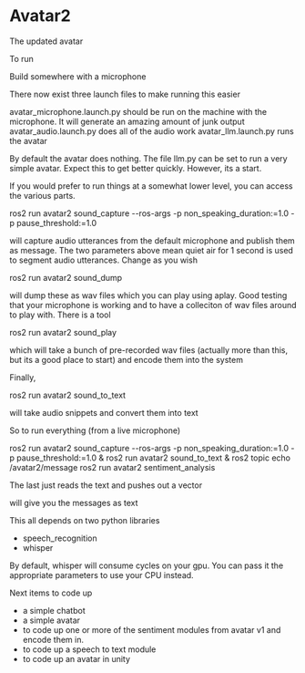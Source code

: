 # Avatar2
The updated avatar

To run

Build somewhere with a microphone

There now exist three launch files to make running this easier

avatar_microphone.launch.py should be run on the machine with the microphone. It will generate an amazing amount of junk output
avatar_audio.launch.py does all of the audio work
avatar_llm.launch.py runs the avatar

By default the avatar does nothing. The file llm.py can be set to run a very simple avatar. Expect this to get better quickly. However, its a start.

If you would prefer to run things at a somewhat lower level, you can access the various parts.

ros2 run avatar2 sound_capture  --ros-args -p non_speaking_duration:=1.0 -p pause_threshold:=1.0

will capture audio utterances from the default microphone and publish them as message. The two parameters above
mean quiet air for 1 second is used to segment audio utterances. Change as you wish

ros2 run avatar2 sound_dump

will dump these as wav files which you can play using aplay. Good testing that your microphone is working and to have a colleciton of wav  files around to play with. There is a tool

ros2 run avatar2 sound_play 

which will take a bunch of pre-recorded wav files (actually more than this, but its a good place to start) and encode them into the system

Finally, 

ros2 run avatar2 sound_to_text

will take audio snippets and convert them into text

So to run everything (from a live microphone)

ros2 run avatar2 sound_capture  --ros-args -p non_speaking_duration:=1.0 -p pause_threshold:=1.0 &
ros2 run avatar2 sound_to_text &
ros2 topic echo /avatar2/message
ros2 run avatar2 sentiment_analysis 

The last just reads the text and pushes out a vector



will give you the messages as text

This all depends on two python libraries
* speech_recognition
* whisper

By default, whisper will consume cycles on your gpu. You can pass it the appropriate parameters to use your CPU instead.

Next items to code up

- a simple chatbot 
- a simple avatar
- to code up one or more of the sentiment modules from avatar v1 and encode them in. 
- to code up a speech to text module
- to code up an avatar in unity



